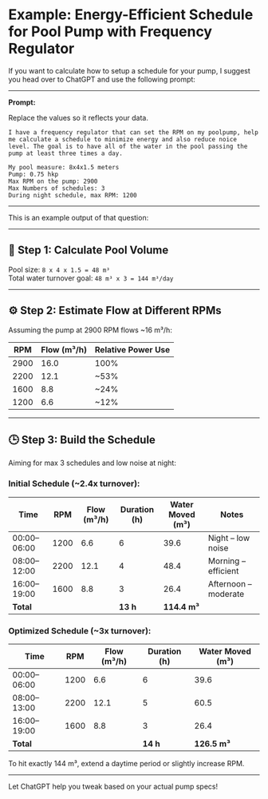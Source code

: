 # Example: Energy-Efficient Schedule for Pool Pump with Frequency Regulator

If you want to calculate how to setup a schedule for your pump, I suggest you head over to ChatGPT and use the following prompt:

---

**Prompt:**

Replace the values so it reflects your data.

```
I have a frequency regulator that can set the RPM on my poolpump, help me calculate a schedule to minimize energy and also reduce noice level. The goal is to have all of the water in the pool passing the pump at least three times a day.

My pool measure: 8x4x1.5 meters
Pump: 0.75 hkp
Max RPM on the pump: 2900
Max Numbers of schedules: 3
During night schedule, max RPM: 1200
```

---

This is an example output of that question:

---

## 📐 Step 1: Calculate Pool Volume

Pool size: `8 x 4 x 1.5 = 48 m³`  
Total water turnover goal: `48 m³ x 3 = 144 m³/day`

---

## ⚙️ Step 2: Estimate Flow at Different RPMs

Assuming the pump at 2900 RPM flows ~16 m³/h:

| RPM   | Flow (m³/h) | Relative Power Use |
|-------|-------------|--------------------|
| 2900  | 16.0        | 100%               |
| 2200  | 12.1        | ~53%               |
| 1600  | 8.8         | ~24%               |
| 1200  | 6.6         | ~12%               |

---

## 🕒 Step 3: Build the Schedule

Aiming for max 3 schedules and low noise at night:

### Initial Schedule (~2.4x turnover):

| Time        | RPM  | Flow (m³/h) | Duration (h) | Water Moved (m³) | Notes                |
|-------------|------|-------------|--------------|------------------|----------------------|
| 00:00–06:00 | 1200 | 6.6         | 6            | 39.6             | Night – low noise    |
| 08:00–12:00 | 2200 | 12.1        | 4            | 48.4             | Morning – efficient  |
| 16:00–19:00 | 1600 | 8.8         | 3            | 26.4             | Afternoon – moderate |
| **Total**   |      |             | **13 h**     | **114.4 m³**     |                      |

### Optimized Schedule (~3x turnover):

| Time        | RPM  | Flow (m³/h) | Duration (h) | Water Moved (m³) |
|-------------|------|-------------|--------------|------------------|
| 00:00–06:00 | 1200 | 6.6         | 6            | 39.6             |
| 08:00–13:00 | 2200 | 12.1        | 5            | 60.5             |
| 16:00–19:00 | 1600 | 8.8         | 3            | 26.4             |
| **Total**   |      |             | **14 h**     | **126.5 m³**     |

To hit exactly 144 m³, extend a daytime period or slightly increase RPM.

---

Let ChatGPT help you tweak based on your actual pump specs!
